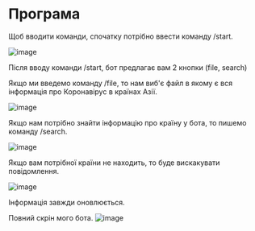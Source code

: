 # Програма

Щоб вводити команди, спочатку потрібно ввести команду /start.

![image](https://user-images.githubusercontent.com/86786170/125789332-09055a21-0498-43d8-ad21-1ca13f7de226.png)

Після вводу команди /start, бот предлагає вам 2 кнопки (file, search)

Якщо ми введемо команду /file, то нам виб'є файл в якому є вся інформація про Коронавірус в країнах Азії.

![image](https://user-images.githubusercontent.com/86786170/125789679-25068961-2ee6-409c-80bf-cd87dd2f9a6f.png)

Якщо нам потрібно знайти інформацію про країну у бота, то пишемо команду /search.

![image](https://user-images.githubusercontent.com/86786170/125789822-9d62feb6-9943-4995-bda4-82732754cf09.png)

Якщо вам потрібної країни не находить, то буде вискакувати повідомлення.

![image](https://user-images.githubusercontent.com/86786170/125789927-4ed8cc18-e793-40d8-947b-5668a2e574ec.png)

Інформація завжди оновлюється.

Повний скрін мого бота.
![image](https://user-images.githubusercontent.com/86786170/125790072-f2fd9804-2ccc-4012-8513-2db70415b438.png)


